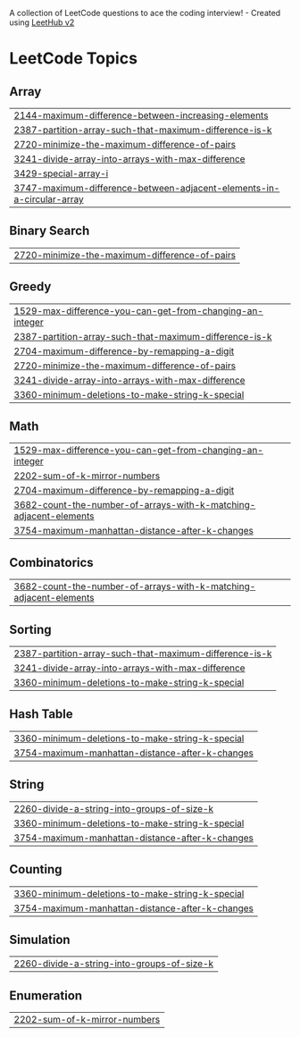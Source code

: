 A collection of LeetCode questions to ace the coding interview! - Created using [LeetHub v2](https://github.com/arunbhardwaj/LeetHub-2.0)
<!---LeetCode Topics Start-->
# LeetCode Topics
## Array
|  |
| ------- |
| [2144-maximum-difference-between-increasing-elements](https://github.com/ilhammramadhan/leetcode/tree/master/2144-maximum-difference-between-increasing-elements) |
| [2387-partition-array-such-that-maximum-difference-is-k](https://github.com/ilhammramadhan/leetcode/tree/master/2387-partition-array-such-that-maximum-difference-is-k) |
| [2720-minimize-the-maximum-difference-of-pairs](https://github.com/ilhammramadhan/leetcode/tree/master/2720-minimize-the-maximum-difference-of-pairs) |
| [3241-divide-array-into-arrays-with-max-difference](https://github.com/ilhammramadhan/leetcode/tree/master/3241-divide-array-into-arrays-with-max-difference) |
| [3429-special-array-i](https://github.com/ilhammramadhan/leetcode/tree/master/3429-special-array-i) |
| [3747-maximum-difference-between-adjacent-elements-in-a-circular-array](https://github.com/ilhammramadhan/leetcode/tree/master/3747-maximum-difference-between-adjacent-elements-in-a-circular-array) |
## Binary Search
|  |
| ------- |
| [2720-minimize-the-maximum-difference-of-pairs](https://github.com/ilhammramadhan/leetcode/tree/master/2720-minimize-the-maximum-difference-of-pairs) |
## Greedy
|  |
| ------- |
| [1529-max-difference-you-can-get-from-changing-an-integer](https://github.com/ilhammramadhan/leetcode/tree/master/1529-max-difference-you-can-get-from-changing-an-integer) |
| [2387-partition-array-such-that-maximum-difference-is-k](https://github.com/ilhammramadhan/leetcode/tree/master/2387-partition-array-such-that-maximum-difference-is-k) |
| [2704-maximum-difference-by-remapping-a-digit](https://github.com/ilhammramadhan/leetcode/tree/master/2704-maximum-difference-by-remapping-a-digit) |
| [2720-minimize-the-maximum-difference-of-pairs](https://github.com/ilhammramadhan/leetcode/tree/master/2720-minimize-the-maximum-difference-of-pairs) |
| [3241-divide-array-into-arrays-with-max-difference](https://github.com/ilhammramadhan/leetcode/tree/master/3241-divide-array-into-arrays-with-max-difference) |
| [3360-minimum-deletions-to-make-string-k-special](https://github.com/ilhammramadhan/leetcode/tree/master/3360-minimum-deletions-to-make-string-k-special) |
## Math
|  |
| ------- |
| [1529-max-difference-you-can-get-from-changing-an-integer](https://github.com/ilhammramadhan/leetcode/tree/master/1529-max-difference-you-can-get-from-changing-an-integer) |
| [2202-sum-of-k-mirror-numbers](https://github.com/ilhammramadhan/leetcode/tree/master/2202-sum-of-k-mirror-numbers) |
| [2704-maximum-difference-by-remapping-a-digit](https://github.com/ilhammramadhan/leetcode/tree/master/2704-maximum-difference-by-remapping-a-digit) |
| [3682-count-the-number-of-arrays-with-k-matching-adjacent-elements](https://github.com/ilhammramadhan/leetcode/tree/master/3682-count-the-number-of-arrays-with-k-matching-adjacent-elements) |
| [3754-maximum-manhattan-distance-after-k-changes](https://github.com/ilhammramadhan/leetcode/tree/master/3754-maximum-manhattan-distance-after-k-changes) |
## Combinatorics
|  |
| ------- |
| [3682-count-the-number-of-arrays-with-k-matching-adjacent-elements](https://github.com/ilhammramadhan/leetcode/tree/master/3682-count-the-number-of-arrays-with-k-matching-adjacent-elements) |
## Sorting
|  |
| ------- |
| [2387-partition-array-such-that-maximum-difference-is-k](https://github.com/ilhammramadhan/leetcode/tree/master/2387-partition-array-such-that-maximum-difference-is-k) |
| [3241-divide-array-into-arrays-with-max-difference](https://github.com/ilhammramadhan/leetcode/tree/master/3241-divide-array-into-arrays-with-max-difference) |
| [3360-minimum-deletions-to-make-string-k-special](https://github.com/ilhammramadhan/leetcode/tree/master/3360-minimum-deletions-to-make-string-k-special) |
## Hash Table
|  |
| ------- |
| [3360-minimum-deletions-to-make-string-k-special](https://github.com/ilhammramadhan/leetcode/tree/master/3360-minimum-deletions-to-make-string-k-special) |
| [3754-maximum-manhattan-distance-after-k-changes](https://github.com/ilhammramadhan/leetcode/tree/master/3754-maximum-manhattan-distance-after-k-changes) |
## String
|  |
| ------- |
| [2260-divide-a-string-into-groups-of-size-k](https://github.com/ilhammramadhan/leetcode/tree/master/2260-divide-a-string-into-groups-of-size-k) |
| [3360-minimum-deletions-to-make-string-k-special](https://github.com/ilhammramadhan/leetcode/tree/master/3360-minimum-deletions-to-make-string-k-special) |
| [3754-maximum-manhattan-distance-after-k-changes](https://github.com/ilhammramadhan/leetcode/tree/master/3754-maximum-manhattan-distance-after-k-changes) |
## Counting
|  |
| ------- |
| [3360-minimum-deletions-to-make-string-k-special](https://github.com/ilhammramadhan/leetcode/tree/master/3360-minimum-deletions-to-make-string-k-special) |
| [3754-maximum-manhattan-distance-after-k-changes](https://github.com/ilhammramadhan/leetcode/tree/master/3754-maximum-manhattan-distance-after-k-changes) |
## Simulation
|  |
| ------- |
| [2260-divide-a-string-into-groups-of-size-k](https://github.com/ilhammramadhan/leetcode/tree/master/2260-divide-a-string-into-groups-of-size-k) |
## Enumeration
|  |
| ------- |
| [2202-sum-of-k-mirror-numbers](https://github.com/ilhammramadhan/leetcode/tree/master/2202-sum-of-k-mirror-numbers) |
<!---LeetCode Topics End-->